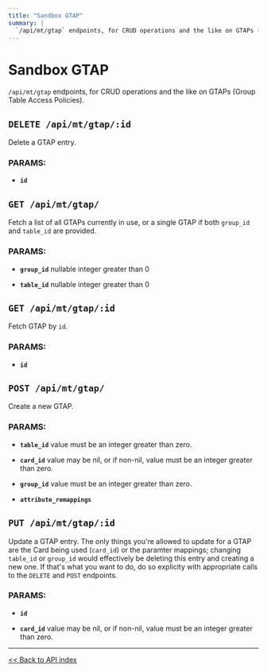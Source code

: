 ```yaml
---
title: "Sandbox GTAP"
summary: |
  `/api/mt/gtap` endpoints, for CRUD operations and the like on GTAPs (Group Table Access Policies).
---
```


# Sandbox GTAP

`/api/mt/gtap` endpoints, for CRUD operations and the like on GTAPs (Group Table Access Policies).

## `DELETE /api/mt/gtap/:id`

Delete a GTAP entry.

### PARAMS:

*  **`id`**

## `GET /api/mt/gtap/`

Fetch a list of all GTAPs currently in use, or a single GTAP if both `group_id` and `table_id` are provided.

### PARAMS:

*  **`group_id`** nullable integer greater than 0

*  **`table_id`** nullable integer greater than 0

## `GET /api/mt/gtap/:id`

Fetch GTAP by `id`.

### PARAMS:

*  **`id`**

## `POST /api/mt/gtap/`

Create a new GTAP.

### PARAMS:

*  **`table_id`** value must be an integer greater than zero.

*  **`card_id`** value may be nil, or if non-nil, value must be an integer greater than zero.

*  **`group_id`** value must be an integer greater than zero.

*  **`attribute_remappings`**

## `PUT /api/mt/gtap/:id`

Update a GTAP entry. The only things you're allowed to update for a GTAP are the Card being used (`card_id`) or the
  paramter mappings; changing `table_id` or `group_id` would effectively be deleting this entry and creating a new
  one. If that's what you want to do, do so explicity with appropriate calls to the `DELETE` and `POST` endpoints.

### PARAMS:

*  **`id`** 

*  **`card_id`** value may be nil, or if non-nil, value must be an integer greater than zero.

---

[<< Back to API index](../../api-documentation.md)